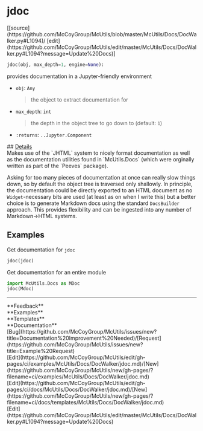 # <a id="McUtils.Docs.DocWalker.jdoc">jdoc</a>
<div class="docs-source-link" markdown="1">
[[source](https://github.com/McCoyGroup/McUtils/blob/master/McUtils/Docs/DocWalker.py#L1094)/
[edit](https://github.com/McCoyGroup/McUtils/edit/master/McUtils/Docs/DocWalker.py#L1094?message=Update%20Docs)]
</div>

```python
jdoc(obj, max_depth=1, engine=None): 
```
provides documentation in a Jupyter-friendly environment
  - `obj`: `Any`
    > the object to extract documentation for
  - `max_depth`: `int`
    > the depth in the object tree to go down to (default: `1`)
  - `:returns`: `..Jupyter.Component`
    > 


<div class="collapsible-section">
 <div class="collapsible-section collapsible-section-header" markdown="1">
## <a class="collapse-link" data-toggle="collapse" href="#Details-d87b3a" markdown="1"> Details</a> <a class="float-right" data-toggle="collapse" href="#Details-d87b3a"><i class="fa fa-chevron-down"></i></a>
 </div>
 <div class="collapsible-section collapsible-section-body collapse " id="Details-d87b3a" markdown="1">
 Makes use of the `JHTML` system to nicely format documentation as well as the
documentation utilities found in `McUtils.Docs` (which were orginally written
as part of the `Peeves` package).

Asking for too many pieces of documentation at once can really slow things down,
so by default the object tree is traversed only shallowly.
In principle, the documentation could be directly exported to an HTML document as
no `Widget`-necessary bits are used (at least as on when I write this) but a better
choice is to generate Markdown docs using the standard `DocsBuilder` approach.
This provides flexibility and can be ingested into any number of Markdown->HTML systems.

 </div>
</div>


## Examples
Get documentation for `jdoc`

```python
jdoc(jdoc)
```

Get documentation for an entire module

```python
import McUtils.Docs as MDoc
jdoc(Mdoc)
```






---


<div markdown="1" class="text-secondary">
<div class="container">
  <div class="row">
   <div class="col" markdown="1">
**Feedback**   
</div>
   <div class="col" markdown="1">
**Examples**   
</div>
   <div class="col" markdown="1">
**Templates**   
</div>
   <div class="col" markdown="1">
**Documentation**   
</div>
   <div class="col" markdown="1">
   
</div>
   <div class="col" markdown="1">
   
</div>
   <div class="col" markdown="1">
   
</div>
</div>
  <div class="row">
   <div class="col" markdown="1">
[Bug](https://github.com/McCoyGroup/McUtils/issues/new?title=Documentation%20Improvement%20Needed)/[Request](https://github.com/McCoyGroup/McUtils/issues/new?title=Example%20Request)   
</div>
   <div class="col" markdown="1">
[Edit](https://github.com/McCoyGroup/McUtils/edit/gh-pages/ci/examples/McUtils/Docs/DocWalker/jdoc.md)/[New](https://github.com/McCoyGroup/McUtils/new/gh-pages/?filename=ci/examples/McUtils/Docs/DocWalker/jdoc.md)   
</div>
   <div class="col" markdown="1">
[Edit](https://github.com/McCoyGroup/McUtils/edit/gh-pages/ci/docs/McUtils/Docs/DocWalker/jdoc.md)/[New](https://github.com/McCoyGroup/McUtils/new/gh-pages/?filename=ci/docs/templates/McUtils/Docs/DocWalker/jdoc.md)   
</div>
   <div class="col" markdown="1">
[Edit](https://github.com/McCoyGroup/McUtils/edit/master/McUtils/Docs/DocWalker.py#L1094?message=Update%20Docs)   
</div>
   <div class="col" markdown="1">
   
</div>
   <div class="col" markdown="1">
   
</div>
   <div class="col" markdown="1">
   
</div>
</div>
</div>
</div>